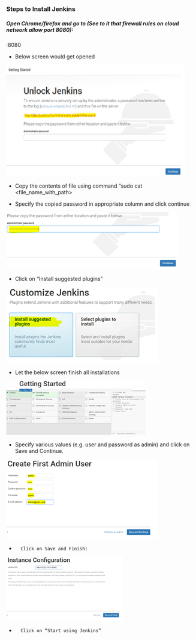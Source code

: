### Steps to Install Jenkins

#####	Open Chrome/firefox and go to (See to it that firewall rules on cloud  network allow port 8080):

<public IP of VM>:8080

* Below screen would get opened

![Unlock Jenkins](images/UnlockJenkins.png)

*	Copy the contents of file using command “sudo cat <file_name_with_path> 

*	Specify the copied password in appropriate column and click continue

![Specify Password](images/CopyPassword.png)
 
*	Click on “Install suggested plugins”

![Install Plugins](images/InstallPlugins.png)

*	Let the below screen finish all installations

![Install Plugins](images/PluginsInstall.png)

*	Specify various values (e.g. user and password as admin) and click on Save and Continue. 

![Admin User](images/AdminUser.png)

*		Click on Save and Finish:

![Admin User](images/SaveFinish.png)

*		Click on “Start using Jenkins”
